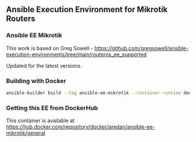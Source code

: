 ## Ansible Execution Environment for Mikrotik Routers
### Ansible EE Mikrotik

This work is based on Greg Sowell - https://github.com/gregsowell/ansible-execution-environments/tree/main/routeros_ee_supported

Updated for the latest versions.

### Building with Docker

```bash 
ansible-builder build --tag ansible-ee-mikrotik --container-runtime docker
```

### Getting this EE from DockerHub

This container is available at https://hub.docker.com/repository/docker/aredan/ansible-ee-mikrotik/general
